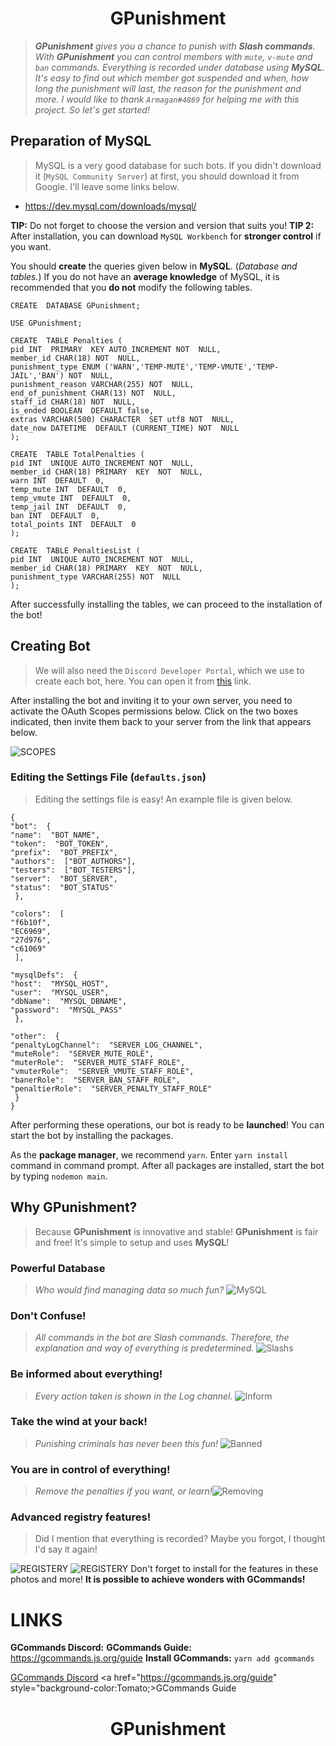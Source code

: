 <h1 align="center">GPunishment</h1>

> ***GPunishment** gives you a chance to punish with **Slash commands**. With **GPunishment** you can control members with `mute`, `v-mute` and `ban` commands. Everything is recorded under database using **MySQL**. It's easy to find out which member got suspended and when, how long the punishment will last, the reason for the punishment and more. I would like to thank `Armagan#4869` for helping me with this project. So let's get started!* 

## Preparation of MySQL
> MySQL is a very good database for such bots. If you didn't download it (`MySQL Community Server`) at first, you should download it from Google. I'll leave some links below.

- https://dev.mysql.com/downloads/mysql/

**TIP:** Do not forget to choose the version and version that suits you! 
**TIP 2:** After installation, you can download `MySQL Workbench` for **stronger control** if you want.

You should **create** the queries given below in **MySQL**. (*Database and tables.*) If you do not have an **average knowledge** of MySQL, it is recommended that you **do not** modify the following tables.

```
CREATE  DATABASE GPunishment;

USE GPunishment;

CREATE  TABLE Penalties (
pid INT  PRIMARY  KEY AUTO_INCREMENT NOT  NULL,
member_id CHAR(18) NOT  NULL,
punishment_type ENUM ('WARN','TEMP-MUTE','TEMP-VMUTE','TEMP-JAIL','BAN') NOT  NULL,
punishment_reason VARCHAR(255) NOT  NULL,
end_of_punishment CHAR(13) NOT  NULL,
staff_id CHAR(18) NOT  NULL,
is_ended BOOLEAN  DEFAULT false,
extras VARCHAR(500) CHARACTER  SET utf8 NOT  NULL,
date_now DATETIME  DEFAULT (CURRENT_TIME) NOT  NULL
);

CREATE  TABLE TotalPenalties (
pid INT  UNIQUE AUTO_INCREMENT NOT  NULL,
member_id CHAR(18) PRIMARY  KEY  NOT  NULL,
warn INT  DEFAULT  0,
temp_mute INT  DEFAULT  0,
temp_vmute INT  DEFAULT  0,
temp_jail INT  DEFAULT  0,
ban INT  DEFAULT  0,
total_points INT  DEFAULT  0
);

CREATE  TABLE PenaltiesList (
pid INT  UNIQUE AUTO_INCREMENT NOT  NULL,
member_id CHAR(18) PRIMARY  KEY  NOT  NULL,
punishment_type VARCHAR(255) NOT  NULL
);
```
After successfully installing the tables, we can proceed to the installation of the bot!

## Creating Bot
> We will also need the `Discord Developer Portal`, which we use to create each bot, here. You can open it from [this](https://discord.com/developers/applications) link.

After installing the bot and inviting it to your own server, you need to activate the OAuth Scopes permissions below. Click on the two boxes indicated, then invite them back to your server from the link that appears below.

![SCOPES](https://sudis.my-ey.es/5P9u5XX.png?_raw=true)
### Editing the Settings File (`defaults.json`)
> Editing the settings file is easy! An example file is given below.
> 
```
{
"bot":  {
"name":  "BOT_NAME",
"token":  "BOT_TOKEN",
"prefix":  "BOT_PREFIX",
"authors":  ["BOT_AUTHORS"],
"testers":  ["BOT_TESTERS"],
"server":  "BOT_SERVER",
"status":  "BOT_STATUS"
 },

"colors":  [
"f6b10f",
"EC6969",
"27d976",
"c61069"
 ],

"mysqlDefs":  {
"host":  "MYSQL_HOST",
"user":  "MYSQL_USER",
"dbName":  "MYSQL_DBNAME",
"password":  "MYSQL_PASS"
 },

"other":  {
"penaltyLogChannel":  "SERVER_LOG_CHANNEL",
"muteRole":  "SERVER_MUTE_ROLE",
"muterRole":  "SERVER_MUTE_STAFF_ROLE",
"vmuterRole":  "SERVER_VMUTE_STAFF_ROLE",
"banerRole":  "SERVER_BAN_STAFF_ROLE",
"penaltierRole":  "SERVER_PENALTY_STAFF_ROLE"
 }
}
```
After performing these operations, our bot is ready to be **launched**! You can start the bot by installing the packages.

As the **package manager**, we recommend `yarn`. Enter `yarn install` command in command prompt. After all packages are installed, start the bot by typing `nodemon main`.

## Why GPunishment?
> Because **GPunishment** is innovative and stable! **GPunishment** is fair and free! It's simple to setup and uses **MySQL**!

### Powerful Database
> *Who would find managing data so much fun?*
![MySQL](https://cdn.discordapp.com/attachments/882148968883183616/888753586513801216/Ekran_Resmi_2021-09-18_13.49.13.png)
### Don't Confuse!
> *All commands in the bot are Slash commands. Therefore, the explanation and way of everything is predetermined.*
![Slashs](https://cdn.discordapp.com/attachments/882148968883183616/888754324283473921/Ekran_Resmi_2021-09-18_13.52.14.png)

### Be informed about everything!
> *Every action taken is shown in the Log channel.*
![Inform](https://cdn.discordapp.com/attachments/882148968883183616/888753996205023282/Ekran_Resmi_2021-09-18_13.50.49.png)
### Take the wind at your back!
> *Punishing criminals has never been this fun!*
![Banned](https://cdn.discordapp.com/attachments/882148968883183616/888755081716047892/Ekran_Resmi_2021-09-18_13.55.13.png)

### You are in control of everything!
> *Remove the penalties if you want, or learn!*![Removing](https://cdn.discordapp.com/attachments/882148968883183616/888755678989139968/Ekran_Resmi_2021-09-18_13.57.37.png)
### Advanced registry features!
> Did I mention that everything is recorded? Maybe you forgot, I thought I'd say it again!

![REGISTERY](https://cdn.discordapp.com/attachments/882148968883183616/888756242632282134/Ekran_Resmi_2021-09-18_13.59.51.png)
![REGISTERY](https://cdn.discordapp.com/attachments/882148968883183616/888756654395498516/Ekran_Resmi_2021-09-18_14.01.29.png)
Don't forget to install for the features in these photos and more! **It is possible to achieve wonders with GCommands!**

# LINKS
**GCommands Discord:** 
**GCommands Guide:** https://gcommands.js.org/guide
**Install GCommands:** `yarn add gcommands`

<a href="https://discord.gg/wDgRk7TC24">GCommands Discord</a> 
<a href="https://gcommands.js.org/guide" style="background-color:Tomato;>GCommands Guide</a> 
<h1 align="center">GPunishment</h1>








